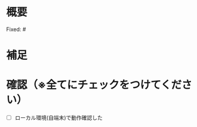 # 概要

<!--対応したIssue番号を記載する↓-->
Fixed: #

# 補足


# 確認（※全てにチェックをつけてください）

- [ ] ローカル環境(自端末)で動作確認した

<!--本番リリース時、URLに「?template=prd.md」を追加-->
<!--STGリリース時、URLに「?template=stg.md」を追加-->
<!--DEVリリース時、URLに「?template=dev.md」を追加-->
